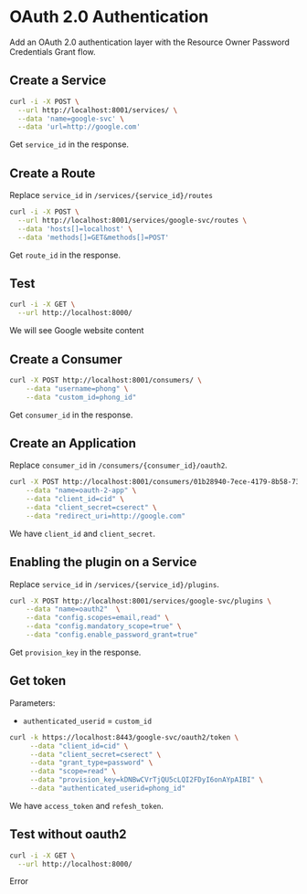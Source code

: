 # OAuth 2.0 Authentication
Add an OAuth 2.0 authentication layer with the Resource Owner Password Credentials Grant flow.

## Create a Service

``` bash
curl -i -X POST \
  --url http://localhost:8001/services/ \
  --data 'name=google-svc' \
  --data 'url=http://google.com'
```
Get `service_id` in the response.

## Create a Route
Replace `service_id` in `/services/{service_id}/routes`

``` bash
curl -i -X POST \
  --url http://localhost:8001/services/google-svc/routes \
  --data 'hosts[]=localhost' \
  --data 'methods[]=GET&methods[]=POST'
```

Get `route_id` in the response.

## Test

``` bash
curl -i -X GET \
  --url http://localhost:8000/
```

We will see Google website content


## Create a Consumer

``` bash
curl -X POST http://localhost:8001/consumers/ \
    --data "username=phong" \
    --data "custom_id=phong_id"
```
Get `consumer_id` in the response.

## Create an Application
Replace `consumer_id` in `/consumers/{consumer_id}/oauth2`.

``` bash
curl -X POST http://localhost:8001/consumers/01b28940-7ece-4179-8b58-73b731d8e607/oauth2 \
    --data "name=oauth-2-app" \
    --data "client_id=cid" \
    --data "client_secret=cserect" \
    --data "redirect_uri=http://google.com"
```

We have `client_id` and `client_secret`.

## Enabling the plugin on a Service
Replace `service_id` in `/services/{service_id}/plugins`.
``` bash
curl -X POST http://localhost:8001/services/google-svc/plugins \
    --data "name=oauth2"  \
    --data "config.scopes=email,read" \
    --data "config.mandatory_scope=true" \
    --data "config.enable_password_grant=true"
```

Get `provision_key` in the response.

## Get token
Parameters:
* `authenticated_userid` = `custom_id`

``` bash
curl -k https://localhost:8443/google-svc/oauth2/token \
     --data "client_id=cid" \
     --data "client_secret=cserect" \
     --data "grant_type=password" \
     --data "scope=read" \
     --data "provision_key=kDNBwCVrTjQU5cLQI2FDyI6onAYpAIBI" \
     --data "authenticated_userid=phong_id"
```

We have `access_token` and `refesh_token`.

## Test without oauth2
``` bash
curl -i -X GET \
  --url http://localhost:8000/
```

Error
``` json
```

     
     

